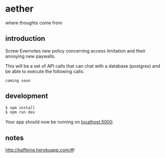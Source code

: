 # aether

where thoughts come from

## introduction

Screw Evernotes new policy concerning access limitation and their annoying new paywalls.

This will be a set of API calls that can chat with a database (postgres) and be able to execute the following calls:

```
coming soon
```

## development

```sh
$ npm install
$ npm run dev
```

Your app should now be running on [localhost:5000](http://localhost:5000/).

## notes

http://kaffeine.herokuapp.com/#!
